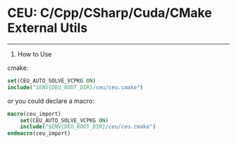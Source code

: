 ﻿# CEU: C/Cpp/CSharp/Cuda/CMake External Utils

---

1. How to Use

cmake:

```cmake
set(CEU_AUTO_SOLVE_VCPKG ON)
include("$ENV{DEU_ROOT_DIR}/ceu/ceu.cmake")
```

or you could declare a macro:

```cmake
macro(ceu_import)
    set(CEU_AUTO_SOLVE_VCPKG ON)
    include("$ENV{DEU_ROOT_DIR}/ceu/ceu.cmake")
endmacro(ceu_import)
```

